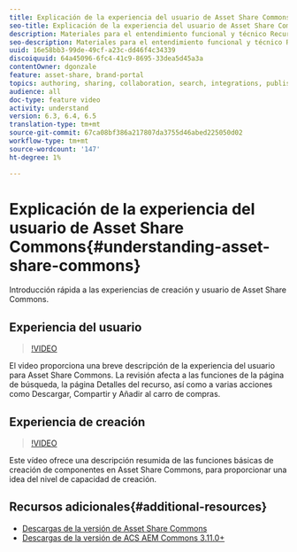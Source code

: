 ```yaml
---
title: Explicación de la experiencia del usuario de Asset Share Commons
seo-title: Explicación de la experiencia del usuario de Asset Share Commons
description: Materiales para el entendimiento funcional y técnico Recursos Compartidos por Commons
seo-description: Materiales para el entendimiento funcional y técnico Recursos Compartidos por Commons
uuid: 16e58bb3-99de-49cf-a23c-dd46f4c34339
discoiquuid: 64a45096-6fc4-41c9-8695-33dea5d45a3a
contentOwner: dgonzale
feature: asset-share, brand-portal
topics: authoring, sharing, collaboration, search, integrations, publishing, metadata, images, renditions
audience: all
doc-type: feature video
activity: understand
version: 6.3, 6.4, 6.5
translation-type: tm+mt
source-git-commit: 67ca08bf386a217807da3755d46abed225050d02
workflow-type: tm+mt
source-wordcount: '147'
ht-degree: 1%

---
```



# Explicación de la experiencia del usuario de Asset Share Commons{#understanding-asset-share-commons}

Introducción rápida a las experiencias de creación y usuario de Asset Share Commons.

## Experiencia del usuario

>[!VIDEO](https://video.tv.adobe.com/v/20497/?quality=9&learn=on)

El video proporciona una breve descripción de la experiencia del usuario para Asset Share Commons. La revisión afecta a las funciones de la página de búsqueda, la página Detalles del recurso, así como a varias acciones como Descargar, Compartir y Añadir al carro de compras.

## Experiencia de creación

>[!VIDEO](https://video.tv.adobe.com/v/20498/?quality=9&learn=on)

Este vídeo ofrece una descripción resumida de las funciones básicas de creación de componentes en Asset Share Commons, para proporcionar una idea del nivel de capacidad de creación.

## Recursos adicionales{#additional-resources}

* [Descargas de la versión de Asset Share Commons](https://github.com/Adobe-Marketing-Cloud/asset-share-commons/releases)
* [Descargas de la versión de ACS AEM Commons 3.11.0+](https://github.com/Adobe-Consulting-Services/acs-aem-commons/releases)